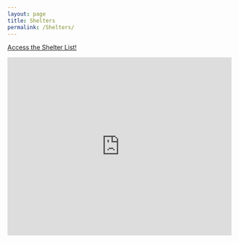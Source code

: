 ```yaml
---
layout: page
title: Shelters
permalink: /Shelters/
---
```

<a href="https://docs.google.com/spreadsheets/d/1goVh7CJy5QYJSCnYMgWpcO4of0ZhRCda8XpAYf-QafI/edit#gid=138906548">Access the Shelter List!</a>
<iframe width="100%" height="400" frameborder="0" scrolling="no" allowtransparency="true" src="https://mapalist.com/map/642445" ></iframe>
